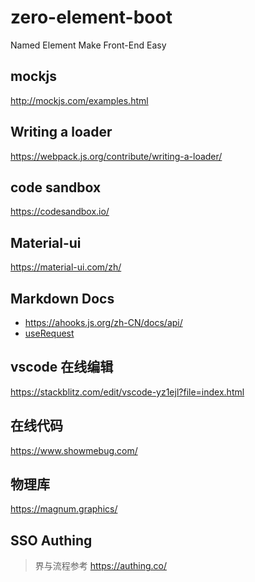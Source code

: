 # zero-element-boot
Named Element Make Front-End Easy 


## mockjs
http://mockjs.com/examples.html


## Writing a loader
https://webpack.js.org/contribute/writing-a-loader/


## code sandbox
https://codesandbox.io/


## Material-ui
https://material-ui.com/zh/


## Markdown Docs
- https://ahooks.js.org/zh-CN/docs/api/
- [useRequest](https://ahooks.js.org/zh-CN/hooks/async/)

## vscode 在线编辑
https://stackblitz.com/edit/vscode-yz1ejl?file=index.html

## 在线代码
https://www.showmebug.com/


## 物理库
https://magnum.graphics/

## SSO Authing
> 界与流程参考
https://authing.co/

